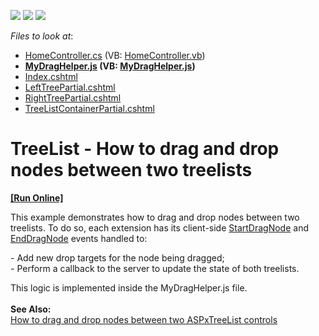 <!-- default badges list -->
![](https://img.shields.io/endpoint?url=https://codecentral.devexpress.com/api/v1/VersionRange/128554023/18.2.3%2B)
[![](https://img.shields.io/badge/Open_in_DevExpress_Support_Center-FF7200?style=flat-square&logo=DevExpress&logoColor=white)](https://supportcenter.devexpress.com/ticket/details/T137663)
[![](https://img.shields.io/badge/📖_How_to_use_DevExpress_Examples-e9f6fc?style=flat-square)](https://docs.devexpress.com/GeneralInformation/403183)
<!-- default badges end -->
<!-- default file list -->
*Files to look at*:

* [HomeController.cs](./CS/WebApplication1/Controllers/HomeController.cs) (VB: [HomeController.vb](./VB/MvcTreeListDragDrop/Controllers/HomeController.vb))
* **[MyDragHelper.js](./CS/WebApplication1/Scripts/MyDragHelper.js) (VB: [MyDragHelper.js](./VB/MvcTreeListDragDrop/Scripts/MyDragHelper.js))**
* [Index.cshtml](./CS/WebApplication1/Views/Home/Index.cshtml)
* [LeftTreePartial.cshtml](./CS/WebApplication1/Views/Home/LeftTreePartial.cshtml)
* [RightTreePartial.cshtml](./CS/WebApplication1/Views/Home/RightTreePartial.cshtml)
* [TreeListContainerPartial.cshtml](./CS/WebApplication1/Views/Home/TreeListContainerPartial.cshtml)
<!-- default file list end -->
# TreeList - How to drag and drop nodes between two treelists
<!-- run online -->
**[[Run Online]](https://codecentral.devexpress.com/t137663/)**
<!-- run online end -->


This example demonstrates how to drag and drop nodes between two treelists. To do so, each extension has its client-side <a href="https://docs.devexpress.com/AspNet/js-ASPxClientTreeList.StartDragNode">StartDragNode</a> and <a href="https://docs.devexpress.com/AspNet/js-ASPxClientTreeList.EndDragNode">EndDragNode</a> events handled to:<br />
<p>- Add new drop targets for the node being dragged;<br />- Perform a callback to the server to update the state of both treelists.</p>
This logic is implemented inside the MyDragHelper.js file.<br /><br /><strong>See Also:</strong><br /><a href="https://www.devexpress.com/Support/Center/p/E251">How to drag and drop nodes between two ASPxTreeList controls</a>

<br/>


